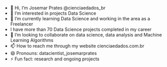 - 👋 Hi, I’m Josemar Prates @cienciaedados_br
- 👀 I’m interested in projects Data Science
- 🌱 I’m currently learning Data Science and working in the area as a Freelancer
- I have more than 70 Data Science projects completed in my career
- 💞️ I’m looking to collaborate on data science, data analysis and Machine Learning Algorithms
- 📫 How to reach me through my website cienciaedados.com.br
- 😄 Pronouns: datacientist_josemarprates
- ⚡ Fun fact: research and ongoing projects

<!---
josemarprates/josemarprates is a ✨ special ✨ repository because its `README.md` (this file) appears on your GitHub profile.
You can click the Preview link to take a look at your changes.
--->
